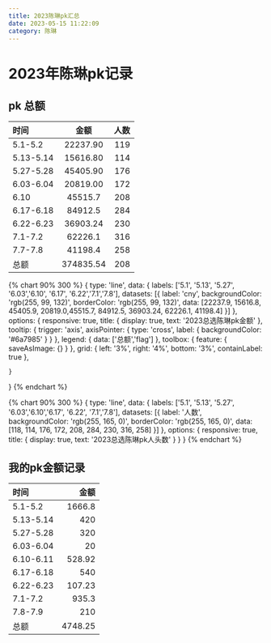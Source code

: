 ```yaml
---
title: 2023陈琳pk汇总
date: 2023-05-15 11:22:09
category: 陈琳
---
```

# 2023年陈琳pk记录



## pk 总额
| 时间 | 金额 | 人数 |
| :-------| :------: | --: |
| 5.1-5.2 | 22237.90 | 119 |
| 5.13-5.14 | 15616.80 | 114 |
| 5.27-5.28 | 45405.90 | 176 |
| 6.03-6.04 | 20819.00 | 172 | 
| 6.10 | 45515.7 | 208 |
| 6.17-6.18 | 84912.5 | 284 |
| 6.22-6.23 | 36903.24 | 230 |
| 7.1-7.2 | 62226.1 | 316 |
| 7.7-7.8 | 41198.4 | 258 |
| 总额 | 374835.54 | 208 |

{% chart 90% 300 %}
    {
    type: 'line',
    data: {
    labels: ['5.1', '5.13', '5.27', '6.03','6.10', '6.17', '6.22','7.1','7.8'],
    datasets: [{
        label: 'cny',
        backgroundColor: 'rgb(255, 99, 132)',
        borderColor: 'rgb(255, 99, 132)',
        data: [22237.9, 15616.8, 45405.9, 20819.0,45515.7, 84912.5, 36903.24, 62226.1, 41198.4]
        }]
    },
    options: {
        responsive: true,
        title: {
        display: true,
        text: '2023总选陈琳pk金额'
        },
        tooltip: {
            trigger: 'axis',
            axisPointer: {
                type: 'cross',
                label: {
                    backgroundColor: '#6a7985'
                }
            }
        },
        legend: {
            data: ['总额','flag']
        },
        toolbox: {
            feature: {
                saveAsImage: {}
            }
        },
        grid: {
            left: '3%',
            right: '4%',
            bottom: '3%',
            containLabel: true
        },

    }
}
{% endchart %}


{% chart 90% 300 %}
    {
    type: 'line',
    data: {
    labels: ['5.1', '5.13', '5.27', '6.03','6.10','6.17', '6.22', '7.1','7.8'],
    datasets: [{
        label: '人数',
        backgroundColor: 'rgb(255, 165, 0)',
        borderColor: 'rgb(255, 165, 0)',
        data: [118, 114, 176, 172, 208, 284, 230, 316, 258]
        }]
    },
    options: {
        responsive: true,
        title: {
        display: true,
        text: '2023总选陈琳pk人头数'
        }
    }
}
{% endchart %}

## 我的pk金额记录
| 时间 | 金额 |
| :------ | -----:|
| 5.1-5.2 | 1666.8 |
| 5.13-5.14 | 420 | 
| 5.27-5.28 | 320 |
| 6.03-6.04 | 20 |
| 6.10-6.11 | 528.92 |
| 6.17-6.18 | 540 |
| 6.22-6.23 | 107.23 |
| 7.1-7.2 | 935.3 |
| 7.8-7.9| 210 |
| 总额 | 4748.25 |